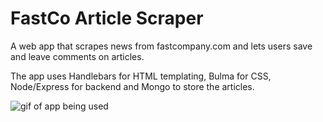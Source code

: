 # FastCo Article Scraper

A web app that scrapes news from fastcompany.com and lets users save and leave comments on articles.

The app uses Handlebars for HTML templating, Bulma for CSS, Node/Express for backend and Mongo to store the articles.

![gif of app being used](./images/fc-screencast.gif)
